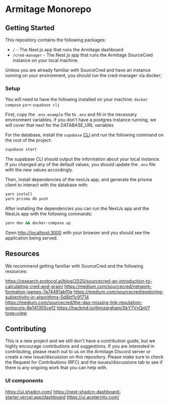 # Armitage Monorepo

## Getting Started

This repository contains the following packages:

- `/` - The Next.js app that runs the Armitage dashboard
- `/cred-manager` - The Nest.js app that runs the Armitage SourceCred instance on your local machine.

Unless you are already familiar with SourceCred and have an instance running on your environment, you should run the cred-manager via docker;

### Setup

You will need to have the following installed on your machine:
`docker compose`
`yarn`
`supabase cli`

First, copy the `.env.example` file to `.env` and fill in the necessary environment variables, if you don't have a postgres instance running, we will cover that next for the DATABASE_URL variables

For the database, install the `supabase` [CLI](https://supabase.com/docs/guides/cli/getting-started) and run the following command on the root of the project:
```bash
supabase start
```
The supabase CLI should output the information about your local instance. If you changed any of the default values, you should update the `.env` file with the new values accordingly.


Then, install dependencies of the nextJs app, and generate the prisma client to interact with the database with:
```bash
yarn install
yarn prisma db push
```

After installing the dependencies you can run the NextJs app and the NestJs app with the following commands:

```bash
yarn dev && docker-compose up
```


Open [http://localhost:3000](http://localhost:3000) with your browser and you should see the application being served.


## Resources

We recommend getting familiar with SourceCred and the following resources:

https://research.protocol.ai/blog/2020/sourcecred-an-introduction-to-calculating-cred-and-grain/
https://medium.com/sourcecred/network-formation-games-7a74491abf0e
https://medium.com/sourcecred/exploring-subjectivity-in-algorithms-5d8bf1c91714
https://medium.com/sourcecred/the-dao-missing-link-reputation-protocols-8e141355cef2
https://hackmd.io/@mzargham/SkY7VvQnV?type=view

## Contributing

This is a new project and we still don't have a contribution guide, but we highly encourage contributions and suggestions. If you are interested in contributing, please reach out to us on the Armitage Discord server or create a new issue/discussion on this repository.
Please make sure to check the Request for Contributions (RFC) and the issues/discussions tab to see if there is any ongoing work that you can help with.

### UI components
https://ui.shadcn.com/
https://next-shadcn-dashboard-starter.vercel.app/dashboard
https://ui.aceternity.com/
